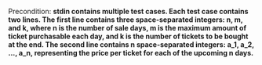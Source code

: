 Precondition: **stdin contains multiple test cases. Each test case contains two lines. The first line contains three space-separated integers: n, m, and k, where n is the number of sale days, m is the maximum amount of ticket purchasable each day, and k is the number of tickets to be bought at the end. The second line contains n space-separated integers: a_1, a_2, ..., a_n, representing the price per ticket for each of the upcoming n days.**